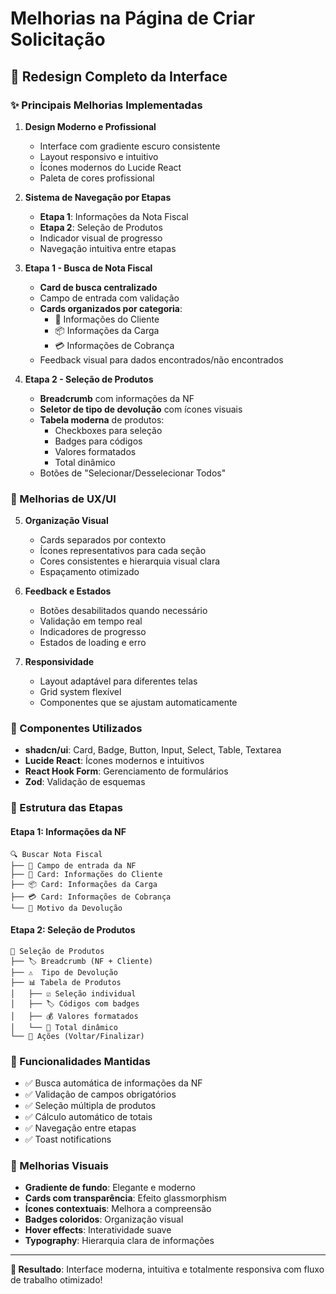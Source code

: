 # Melhorias na Página de Criar Solicitação

## 🎨 Redesign Completo da Interface

### ✨ Principais Melhorias Implementadas

1. **Design Moderno e Profissional**
   - Interface com gradiente escuro consistente
   - Layout responsivo e intuitivo
   - Ícones modernos do Lucide React
   - Paleta de cores profissional

2. **Sistema de Navegação por Etapas**
   - **Etapa 1**: Informações da Nota Fiscal
   - **Etapa 2**: Seleção de Produtos
   - Indicador visual de progresso
   - Navegação intuitiva entre etapas

3. **Etapa 1 - Busca de Nota Fiscal**
   - **Card de busca centralizado**
   - Campo de entrada com validação
   - **Cards organizados por categoria**:
     - 👤 Informações do Cliente
     - 📦 Informações da Carga
     - 💳 Informações de Cobrança
   - Feedback visual para dados encontrados/não encontrados

4. **Etapa 2 - Seleção de Produtos**
   - **Breadcrumb** com informações da NF
   - **Seletor de tipo de devolução** com ícones visuais
   - **Tabela moderna** de produtos:
     - Checkboxes para seleção
     - Badges para códigos
     - Valores formatados
     - Total dinâmico
   - Botões de "Selecionar/Desselecionar Todos"

### 🎯 Melhorias de UX/UI

5. **Organização Visual**
   - Cards separados por contexto
   - Ícones representativos para cada seção
   - Cores consistentes e hierarquia visual clara
   - Espaçamento otimizado

6. **Feedback e Estados**
   - Botões desabilitados quando necessário
   - Validação em tempo real
   - Indicadores de progresso
   - Estados de loading e erro

7. **Responsividade**
   - Layout adaptável para diferentes telas
   - Grid system flexível
   - Componentes que se ajustam automaticamente

### 🔧 Componentes Utilizados

- **shadcn/ui**: Card, Badge, Button, Input, Select, Table, Textarea
- **Lucide React**: Ícones modernos e intuitivos
- **React Hook Form**: Gerenciamento de formulários
- **Zod**: Validação de esquemas

### 📱 Estrutura das Etapas

#### Etapa 1: Informações da NF
```
🔍 Buscar Nota Fiscal
├── 📝 Campo de entrada da NF
├── 👤 Card: Informações do Cliente
├── 📦 Card: Informações da Carga  
├── 💳 Card: Informações de Cobrança
└── 📝 Motivo da Devolução
```

#### Etapa 2: Seleção de Produtos
```
🛒 Seleção de Produtos
├── 🏷️ Breadcrumb (NF + Cliente)
├── ⚠️  Tipo de Devolução
├── 📊 Tabela de Produtos
│   ├── ☑️ Seleção individual
│   ├── 🏷️ Códigos com badges
│   ├── 💰 Valores formatados
│   └── 🧮 Total dinâmico
└── 🎯 Ações (Voltar/Finalizar)
```

### 🚀 Funcionalidades Mantidas

- ✅ Busca automática de informações da NF
- ✅ Validação de campos obrigatórios
- ✅ Seleção múltipla de produtos
- ✅ Cálculo automático de totais
- ✅ Navegação entre etapas
- ✅ Toast notifications

### 🎨 Melhorias Visuais

- **Gradiente de fundo**: Elegante e moderno
- **Cards com transparência**: Efeito glassmorphism
- **Ícones contextuais**: Melhora a compreensão
- **Badges coloridos**: Organização visual
- **Hover effects**: Interatividade suave
- **Typography**: Hierarquia clara de informações

---

**🎉 Resultado**: Interface moderna, intuitiva e totalmente responsiva com fluxo de trabalho otimizado!
